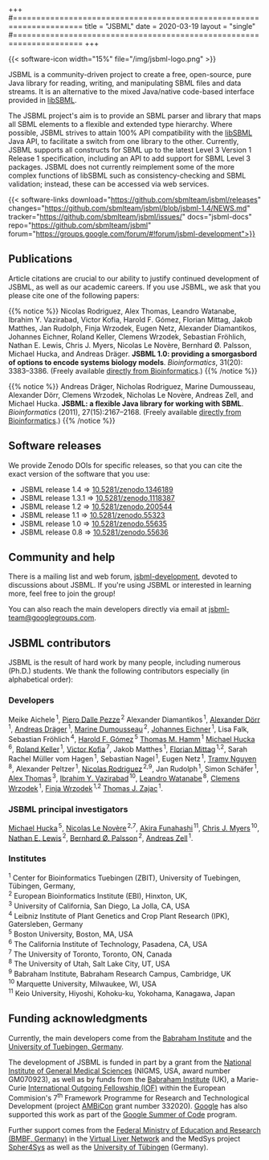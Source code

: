 +++
#=====================================================================
title  = "JSBML"
date   = 2020-03-19
layout = "single"
#=====================================================================
+++

{{< software-icon width="15%" file="/img/jsbml-logo.png" >}}

JSBML is a community-driven project to create a free, open-source, pure Java library for reading, writing, and manipulating SBML files and data streams. It is an alternative to the mixed Java/native code-based interface provided in [libSBML](/software/libsbml).

The JSBML project's aim is to provide an SBML parser and library that maps all SBML elements to a flexible and extended type hierarchy. Where possible, JSBML strives to attain 100% API compatibility with the [libSBML](/software/libsbml) Java API, to facilitate a switch from one library to the other. Currently, JSBML supports all constructs for SBML up to the latest Level 3 Version 1 Release 1 specification, including an API to add support for SBML Level 3 packages. JSBML does not currently reimplement some of the more complex functions of libSBML such as consistency-checking and SBML validation; instead, these can be accessed via web services.

{{< software-links download="https://github.com/sbmlteam/jsbml/releases" changes="https://github.com/sbmlteam/jsbml/blob/jsbml-1.4/NEWS.md" tracker="https://github.com/sbmlteam/jsbml/issues/" docs="jsbml-docs" repo="https://github.com/sbmlteam/jsbml" forum="https://groups.google.com/forum/#!forum/jsbml-development">}}


## Publications

Article citations are crucial to our ability to justify continued development of JSBML, as well as our academic careers. If you use JSBML, we ask that you please cite one of the following papers:

{{% notice %}}
Nicolas Rodriguez, Alex Thomas, Leandro Watanabe, Ibrahim Y. Vazirabad, Victor Kofia, Harold F. Gómez, Florian Mittag, Jakob Matthes, Jan Rudolph, Finja Wrzodek, Eugen Netz, Alexander Diamantikos, Johannes Eichner, Roland Keller, Clemens Wrzodek, Sebastian Fröhlich, Nathan E. Lewis, Chris J. Myers, Nicolas Le Novère, Bernhard Ø. Palsson, Michael Hucka, and Andreas Dräger. **JSBML 1.0: providing a smorgasbord of options to encode systems biology models**. _Bioinformatics_, 31(20): 3383–3386. (Freely available [directly from Bioinformatics](http://bioinformatics.oxfordjournals.org/content/31/20/3383).)
{{% /notice %}}

{{% notice %}}
Andreas Dräger, Nicholas Rodriguez, Marine Dumousseau, Alexander Dörr, Clemens Wrzodek, Nicholas Le Novère, Andreas Zell, and Michael Hucka. **JSBML: a flexible Java library for working with SBML**. _Bioinformatics_ (2011), 27(15):2167–2168. (Freely available [directly from Bioinformatics](http://bioinformatics.oxfordjournals.org/content/27/15/2167).)
{{% /notice %}}


## Software releases

We provide Zenodo DOIs for specific releases, so that you can cite the exact version of the software that you use:

* JSBML release 1.4   &rArr; [10.5281/zenodo.1346189](https://doi.org/10.5281/zenodo.1346189)
* JSBML release 1.3.1 &rArr; [10.5281/zenodo.1118387](https://doi.org/10.5281/zenodo.1118387)
* JSBML release 1.2   &rArr; [10.5281/zenodo.200544](http://doi.org/10.5281/zenodo.200544)
* JSBML release 1.1   &rArr; [10.5281/zenodo.55323](http://dx.doi.org/10.5281/zenodo.55323)
* JSBML release 1.0   &rArr; [10.5281/zenodo.55635](http://dx.doi.org/10.5281/zenodo.55635)
* JSBML release 0.8   &rArr; [10.5281/zenodo.55636](http://dx.doi.org/10.5281/zenodo.55636)

## Community and help

There is a mailing list and web forum, [jsbml-development](https://groups.google.com/forum/#!forum/jsbml-development), devoted to discussions about JSBML.  If you're using JSBML or interested in learning more, feel free to join the group!

You can also reach the main developers directly via email at [jsbml-team@googlegroups.com](jsbml-team@googlegroups.com).

## JSBML contributors

JSBML is the result of hard work by many people, including numerous (Ph.D.) students. We thank the following contributors especially (in alphabetical order):

### Developers

Meike Aichele<span style="font-size: 5pt"> </span><sup>1</sup>,
[Piero Dalle Pezze](https://uk.linkedin.com/in/pdallepezze)<span style="font-size: 5pt"> </span><sup>2</sup>
Alexander Diamantikos<span style="font-size: 5pt"> </span><sup>1</sup>,
[Alexander D&ouml;rr](http://www.cogsys.cs.uni-tuebingen.de/mitarb/doerr/)<span style="font-size: 5pt"> </span><sup>1</sup>,
[Andreas Dr&auml;ger](http://sbrg.ucsd.edu/researchers/draeger/)<span style="font-size: 5pt"> </span><sup>1</sup>,
[Marine Dumousseau](http://www.ebi.ac.uk/about/people/marine-dumousseau/)<span style="font-size: 5pt"> </span><sup>2</sup>,
[Johannes Eichner](http://www.cogsys.cs.uni-tuebingen.de/mitarb/eichner/)<span style="font-size: 5pt"> </span><sup>1</sup>,
Lisa Falk,
Sebastian Fr&ouml;hlich<span style="font-size: 5pt"> </span><sup>4</sup>,
[Harold F. G&oacute;mez](http://www.bu.edu/computationalimmunology/people/harold-gomez/)<span style="font-size: 5pt"> </span><sup>5</sup>
[Thomas M. Hamm](https://abi.inf.uni-tuebingen.de/People/hamm/)<span style="font-size: 5pt"> </span><sup>1</sup>
[Michael Hucka](http://www.cds.caltech.edu/~mhucka/)<span style="font-size: 5pt"> </span><sup>6</sup>,
[Roland Keller](http://www.cogsys.cs.uni-tuebingen.de/mitarb/keller/)<span style="font-size: 5pt"> </span><sup>1</sup>,
[Victor Kofia](http://kofiav.blogspot.ca)<span style="font-size: 5pt"> </span><sup>7</sup>,
Jakob Matthes<span style="font-size: 5pt"> </span><sup>1</sup>,
[Florian Mittag](http://www.cogsys.cs.uni-tuebingen.de/mitarb/mittag/)<span style="font-size: 5pt"> </span><sup>1,2</sup>,
Sarah Rachel M&uuml;ller vom Hagen<span style="font-size: 5pt"> </span><sup>1</sup>,
Sebastian Nagel<span style="font-size: 5pt"> </span><sup>1</sup>,
Eugen Netz<span style="font-size: 5pt"> </span><sup>1</sup>,
[Tramy Nguyen](https://tramyn.github.io)<span style="font-size: 5pt"> </span><sup>8</sup>,
Alexander Peltzer<span style="font-size: 5pt"> </span><sup>1</sup>,
[Nicolas Rodriguez](http://lenoverelab.org/members/Nicolas_Rodriguez/)<span style="font-size: 5pt"> </span><sup>2,9</sup>,
Jan Rudolph<span style="font-size: 5pt"> </span><sup>1</sup>,
Simon Sch&auml;fer<span style="font-size: 5pt"> </span><sup>1</sup>,
[Alex Thomas](http://sbrg.ucsd.edu/researchers/thomas/)<span style="font-size: 5pt"> </span><sup>3</sup>,
[Ibrahim Y. Vazirabad](http://jsbmlcelldesigner2014.blogspot.com)<span style="font-size: 5pt"> </span><sup>10</sup>,
[Leandro Watanabe](http://lhwatanabe.blogspot.com)<span style="font-size: 5pt"> </span><sup>8</sup>,
[Clemens Wrzodek](http://www.cogsys.cs.uni-tuebingen.de/mitarb/wrzodek/)<span style="font-size: 5pt"> </span><sup>1</sup>,
[Finja Wrzodek](http://www.cogsys.cs.uni-tuebingen.de/mitarb/buechel)<span style="font-size: 5pt"> </span><sup>1,2</sup>
[Thomas J. Zajac](https://github.com/mephenor/)<span style="font-size: 5pt"> </span><sup>1</sup>.


### JSBML principal investigators

[Michael Hucka](http://www.cds.caltech.edu/~mhucka/)<span style="font-size: 5pt"> </span><sup>5</sup>, [Nicolas Le Nov&egrave;re](http://lenoverelab.org/perso/lenov/)<span style="font-size: 5pt"> </span><sup>2,7</sup>, [Akira Funahashi](http://fun.bio.keio.ac.jp)<span style="font-size: 5pt"> </span><sup>11</sup>, [Chris J. Myers](http://www.async.ece.utah.edu/)<span style="font-size: 5pt"> </span><sup>10</sup>, [Nathan E. Lewis](http://sbrg.ucsd.edu/researchers/lewis/)<span style="font-size: 5pt"> </span><sup>2</sup>, [Bernhard &Oslash;. Palsson](http://sbrg.ucsd.edu/researchers/palsson/)<span style="font-size: 5pt"> </span><sup>2</sup>, [Andreas Zell](http://www.cogsys.cs.uni-tuebingen.de/mitarb/zell/)<span style="font-size: 5pt"> </span><sup>1</sup>.


### Institutes

<sup>1</sup> Center for Bioinformatics Tuebingen (ZBIT), University of Tuebingen, Tübingen, Germany,<br/>
<sup>2</sup> European Bioinformatics Institute (EBI), Hinxton, UK,<br/>
<sup>3</sup> University of California, San Diego, La Jolla, CA, USA<br/>
<sup>4</sup> Leibniz Institute of Plant Genetics and Crop Plant Research (IPK), Gatersleben, Germany<br/>
<sup>5</sup> Boston University, Boston, MA, USA<br/>
<sup>6</sup> The California Institute of Technology, Pasadena, CA, USA<br/>
<sup>7</sup> The University of Toronto, Toronto, ON, Canada<br/>
<sup>8</sup> The University of Utah, Salt Lake City, UT, USA<br/>
<sup>9</sup> Babraham Institute, Babraham Research Campus, Cambridge, UK<br/>
<sup>10</sup> Marquette University, Milwaukee, WI, USA<br/>
<sup>11</sup> Keio University, Hiyoshi, Kohoku-ku, Yokohama, Kanagawa, Japan<br/>


## Funding acknowledgments

Currently, the main developers come from the [Babraham Institute](http://www.babraham.ac.uk) and the [University of Tuebingen, Germany](http://draeger-lab.org).

The development of JSBML is funded in part by a grant from the [National Institute of General Medical Sciences](http://www.nigms.nih.gov) (NIGMS, USA, award number GM070923), as well as by funds from the [Babraham Institute](http://www.babraham.ac.uk) (UK), a Marie-Curie [International Outgoing Fellowship (IOF)](http://ec.europa.eu/research/mariecurieactions/about-mca/actions/iof/) within the European Commision's 7<sup>th</sup> Framework Programme  for Research and Technological Development (project [AMBiCon](http://systemsbiology.ucsd.edu/projects/AMBiCon) grant number 332020). [Google](http://www.google.com) has also supported this work as part of the [Google Summer of Code](https://summerofcode.withgoogle.com) program.

Further support comes from the [Federal Ministry of Education and Research (BMBF, Germany)](http://www.bmbf.de/en/) in the [Virtual Liver Network](http://www.virtual-liver.de) and the MedSys project [Spher4Sys](http://www.cogsys.cs.uni-tuebingen.de/forschung/terminiert/spher4sys/) as well as the [University of T&uuml;bingen](http://www.uni-tuebingen.de/) (Germany).
